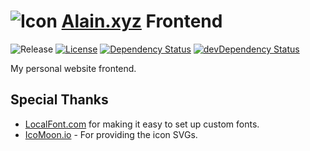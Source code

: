 # ![Icon](assets/brand/icon.ico) [Alain.xyz](https://alain.xyz) Frontend

![Release][release-img]
[![License][license-img]][license-url]
[![Dependency Status][david-img]][david-url]
[![devDependency Status][david-dev-img]][david-dev-url]

My personal website frontend.

## Special Thanks

- [LocalFont.com](http://www.localfont.com/) for making it easy to set up custom fonts.
- [IcoMoon.io](https://icomoon.io/) - For providing the icon SVGs.

[website-url]: https://alain.xyz
[release-img]: https://img.shields.io/badge/release-0.4.0-4dbfcc.svg?style=flat-square
[license-img]: http://img.shields.io/:license-mit-blue.svg?style=flat-square
[license-url]: https://opensource.org/licenses/MIT
[david-url]: https://david-dm.org/alaingalvan/alain.xyz?path=packages/frontend
[david-img]: https://david-dm.org/alaingalvan/alain.xyz.svg?path=packages/frontend&style=flat-square
[david-dev-url]: https://david-dm.org/alaingalvan/alain.xyz?path=packages/frontend#info=devDependencies
[david-dev-img]: https://david-dm.org/alaingalvan/alain.xyz/dev-status.svg?path=packages/frontend&style=flat-square

